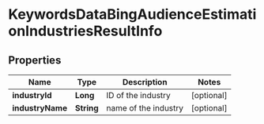 # KeywordsDataBingAudienceEstimationIndustriesResultInfo


## Properties

| Name | Type | Description | Notes |
|------------ | ------------- | ------------- | -------------|
**industryId** | **Long** | ID of the industry |[optional]|
**industryName** | **String** | name of the industry |[optional]|